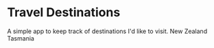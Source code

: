# Travel Destinations

A simple app to keep track of destinations I'd like to visit.
New Zealand
Tasmania